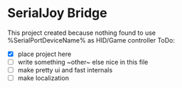 # SerialJoy Bridge
This project created because nothing found to use %SerialPortDeviceName% as HID/Game controller
ToDo:
- [x] place project here
- [ ] write something ~other~ else nice in this file
- [ ] make pretty ui and fast internals
- [ ] make localization
